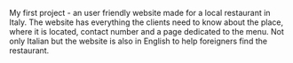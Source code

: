 My first project - an user friendly website made for a local restaurant in Italy. 
The website has everything the clients need to know about the place, where it is located, contact number and a page dedicated to the menu. Not only Italian but the website is also in English to help foreigners find the restaurant.
